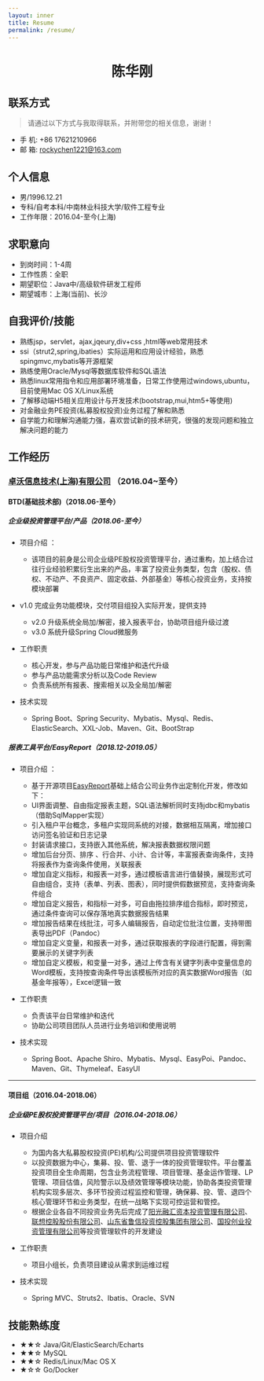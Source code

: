 ```yaml
---
layout: inner
title: Resume
permalink: /resume/
---
```


 <center>
     <h1>陈华刚</h1>
 </center>

## 联系方式

> 请通过以下方式与我取得联系，并附带您的相关信息，谢谢！

- 手 机: +86 17621210966
- 邮 箱: [rockychen1221@163.com](mailto:rockychen1221@163.com)

## 个人信息

- 男/1996.12.21
- 专科/自考本科/中南林业科技大学/软件工程专业
- 工作年限：2016.04-至今(上海) 

## 求职意向

- 到岗时间：1-4周
- 工作性质：全职
- 期望职位：Java中/高级软件研发工程师
- 期望城市：上海(当前)、长沙

## 自我评价/技能

- 熟练jsp，servlet，ajax,jqeury,div+css ,html等web常用技术
- ssi（strut2,spring,ibaties）实际运用和应用设计经验，熟悉spingmvc,mybatis等开源框架
- 熟练使用Oracle/Mysql等数据库软件和SQL语法
- 熟悉linux常用指令和应用部署环境准备，日常工作使用过windows,ubuntu，目前使用Mac OS X/Linux系统
- 了解移动端H5相关应用设计与开发技术(bootstrap,mui,htm5+等使用)
- 对金融业务PE投资(私募股权投资)业务过程了解和熟悉
- 自学能力和理解沟通能力强，喜欢尝试新的技术研究，很强的发现问题和独立解决问题的能力

## 工作经历

### [卓沃信息技术(上海)有限公司](http://www.datadriver.com.cn/) （2016.04~至今）

#### BTD(基础技术部)（2018.06-至今）

##### 企业级投资管理平台/产品（2018.06-至今）

- 项目介绍 ：
  - 该项目的前身是公司企业级PE股权投资管理平台，通过重构，加上结合过往行业经验积累衍生出来的产品，丰富了投资业务类型，包含（股权、债权、不动产、不良资产、固定收益、外部基金）等核心投资业务，支持按模块部署
- v1.0 完成业务功能模块，交付项目组投入实际开发，提供支持
  - v2.0 升级系统全局加/解密，接入报表平台，协助项目组升级过渡
  - v3.0 系统升级Spring Cloud微服务
  
- 工作职责
  - 核心开发，参与产品功能日常维护和迭代升级
  - 参与产品功能需求分析以及Code Review
  - 负责系统所有报表、搜索相关以及全局加/解密

- 技术实现
  - Spring Boot、Spring Security、Mybatis、Mysql、Redis、ElasticSearch、XXL-Job、Maven、Git、BootStrap

##### 报表工具平台/EasyReport（2018.12-2019.05）

- 项目介绍 ：
  - 基于开源项目[EasyReport](https://github.com/xianrendzw/EasyReport)基础上结合公司业务作出定制化开发，修改如下：
  - UI界面调整、自由指定报表主题，SQL语法解析同时支持jdbc和mybatis（借助SqlMapper实现）
  - 引入租户平台概念，多租户实现同系统的对接，数据相互隔离，增加接口访问签名验证和日志记录
  - 封装请求接口，支持嵌入其他系统，解决报表数据权限问题
  - 增加后台分页、排序 、行合并、小计、合计等，丰富报表查询条件，支持将报表作为查询条件使用，关联报表
  - 增加自定义指标，和报表一对多，通过模板语言进行值替换，展现形式可自由组合，支持（表单、列表、图表），同时提供假数据预览，支持查询条件组合
  - 增加自定义报告，和指标一对多，可自由拖拉排序组合指标，即时预览，通过条件查询可以保存落地真实数据报告结果
  - 增加报告结果在线批注，可多人编辑报告，自动定位批注位置，支持带图表导出PDF（Pandoc）
  - 增加自定义变量，和报表一对多，通过获取报表的字段进行配置，得到需要展示的关键字列表
  - 增加自定义模板，和变量一对多，通过上传含有关键字列表中变量信息的Word模板，支持按查询条件导出该模板所对应的真实数据Word报告（如基金年报等），Excel逻辑一致

- 工作职责
  - 负责该平台日常维护和迭代
  - 协助公司项目团队人员进行业务培训和使用说明

- 技术实现
  - Spring Boot、Apache Shiro、Mybatis、Mysql、EasyPoi、Pandoc、Maven、Git、Thymeleaf、EasyUI

---

#### 项目组（2016.04-2018.06）

##### 企业级PE股权投资管理平台/项目（2016.04-2018.06）

- 项目介绍
  - 为国内各大私募股权投资(PE)机构/公司提供项目投资管理软件
  - 以投资数据为中心，集募、投、管、退于一体的投资管理软件。平台覆盖投资项目全生命周期，包含业务流程管理、项目管理、基金运作管理、LP管理、项目估值，风险警示以及绩效管理等模块功能，协助各类投资管理机构实现多层次、多环节投资过程监控和管理，确保募、投、管、退四个核心管理环节和业务类型，在统一战略下实现可控运营和管控。
  - 根据企业各自不同投资业务先后完成了[阳光融汇资本投资管理有限公司](http://www.riverheadcapital.cn/)、[联想控股股份有限公司](http://www.legendholdings.com.cn/)、[山东省鲁信投资控股集团有限公司](https://www.luxin.cn/)、[国投创业投资管理有限公司](https://www.sdicvc.com/)等投资管理软件的开发建设

- 工作职责
  - 项目小组长，负责项目建设从需求到运维过程

- 技术实现
  - Spring MVC、Struts2、Ibatis、Oracle、SVN

## 技能熟练度

- ★★☆ Java/Git/ElasticSearch/Echarts
- ★★☆ MySQL
- ★★☆ Redis/Linux/Mac OS X
- ★☆☆ Go/Docker


